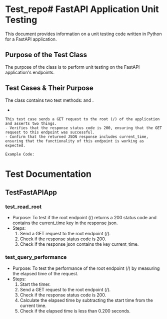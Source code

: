 # Test_repo# FastAPI Application Unit Testing

This document provides information on a unit testing code written in Python for a FastAPI application.

## Purpose of the Test Class

The purpose of the  class is to perform unit testing on the FastAPI application's endpoints.

## Test Cases & Their Purpose

The  class contains two test methods:  and .

-

    This test case sends a GET request to the root (/) of the application and asserts two things.
    - Verifies that the response status code is 200, ensuring that the GET request to this endpoint was successful.
    - Confirm that the returned JSON response includes current_time, ensuring that the functionality of this endpoint is working as expected.

    Example Code:

# Test Documentation

## TestFastAPIApp

### test_read_root
- Purpose: To test if the root endpoint (/) returns a 200 status code and contains the current_time key in the response json.
- Steps:
  1. Send a GET request to the root endpoint (/).
  2. Check if the response status code is 200.
  3. Check if the response json contains the key current_time.

### test_query_performance
- Purpose: To test the performance of the root endpoint (/) by measuring the elapsed time of the request.
- Steps:
  1. Start the timer.
  2. Send a GET request to the root endpoint (/).
  3. Check if the response status code is 200.
  4. Calculate the elapsed time by subtracting the start time from the current time.
  5. Check if the elapsed time is less than 0.200 seconds.
